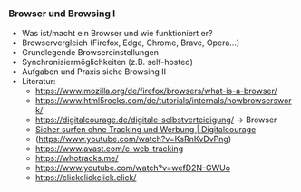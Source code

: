 ### Browser und Browsing I

* Was ist/macht ein Browser und wie funktioniert er?
* Browservergleich (Firefox, Edge, Chrome, Brave, Opera...)
* Grundlegende Browsereinstellungen
* Synchronisiermöglichkeiten (z.B. self-hosted)
* Aufgaben und Praxis siehe Browsing II
* Literatur:
  * https://www.mozilla.org/de/firefox/browsers/what-is-a-browser/
  * https://www.html5rocks.com/de/tutorials/internals/howbrowserswork/
  * https://digitalcourage.de/digitale-selbstverteidigung/ -> Browser
  * [Sicher surfen ohne Tracking und Werbung | Digitalcourage](https://digitalcourage.de/digitale-selbstverteidigung/sicher-surfen-ohne-tracking)
  * (https://www.youtube.com/watch?v=KsRnKvDvPng)
  * https://www.avast.com/c-web-tracking
  * https://whotracks.me/
  * https://www.youtube.com/watch?v=wefD2N-GWUo
  * https://clickclickclick.click/

